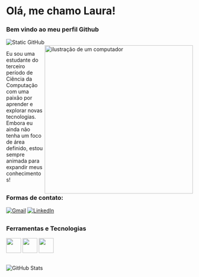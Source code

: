 # Olá, me chamo Laura!
### Bem vindo ao meu perfil Github
<img src="https://img.shields.io/static/v1?label=Overview&message=lauramoroni&color=f8efd4&style=for-the-badge&logo=GitHub" alt="Static GitHub">

<img src="https://raw.githubusercontent.com/MicaelliMedeiros/micaellimedeiros/master/image/computer-illustration.png" alt="ilustração de um computador" min-width="400px" max-width="400px" width="400px" align="right">

<p align="left"> 
 Eu sou uma estudante do terceiro período de Ciência da Computação com uma paixão por aprender e explorar novas tecnologias. Embora eu ainda não tenha um foco de área definido, estou sempre animada para expandir meus conhecimentos!
</p>

##
### Formas de contato:

<p align="left">
  <a href="#" title="Gmail">
  <img src="https://img.shields.io/badge/-Gmail-FF0000?style=flat-square&labelColor=FF0000&logo=gmail&logoColor=white&link=https://mail.google.com/mail/u/0/#inbox?compose=GTvVlcSMScbXJpQwkRPjvsfqldmVflXPvTNbtbXqsBVpvsTLnMcbGZKdXqPtqpMTMfrNFQNZcxPdJ" alt="Gmail"/></a>
  <a href="#" title="LinkedIn">
  <img src="https://img.shields.io/badge/-Linkedin-0e76a8?style=flat-square&logo=Linkedin&logoColor=white&link=https://www.linkedin.com/in/laura-moroni-5585a62a0/" alt="LinkedIn"/></a>
</p>

##
### Ferramentas e Tecnologias

<img loading="lazy" src="https://cdn.jsdelivr.net/gh/devicons/devicon/icons/git/git-original.svg" width="40" height="40"/> <img loading="lazy" src="https://cdn.jsdelivr.net/gh/devicons/devicon@latest/icons/python/python-original.svg" width="40" height="40"/> <img loading="lazy" src="https://cdn.jsdelivr.net/gh/devicons/devicon@latest/icons/cplusplus/cplusplus-plain.svg" width="40" height="40"/>
          

##
![GitHub Stats](https://github-readme-stats.vercel.app/api/top-langs/?username=lauramoroni&theme=dark&hide_border=false&include_all_commits=true&count_private=true&layout=compact)


